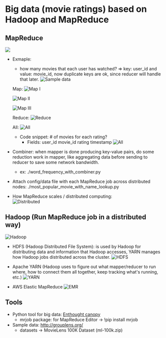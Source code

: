# Big data (movie ratings) based on Hadoop and MapReduce

## MapReduce
![](./assets/pics/mapreduce.png)
* Exmaple:
    * how many movies that each user has watched? => key: user_id and value: movie_id, now duplicate keys are ok, since reducer will handle that later.
    ![Sample data](./assets/pics/mapreduce-example-1.png)

    Map:
    ![Map I](./assets/pics/mapreduce-example-1.png)

    ![Map II](./assets/pics/mapreduce-example-2.png)

    ![Map III](./assets/pics/mapreduce-example-3.png)

    Reduce:
    ![Reduce](./assets/pics/mapreduce-example-4.png)

    All:
    ![All](./assets/pics/mapreduce-example-5.png)

    * Code snippet: # of movies for each rating?
        * Fields: user_id movie_id rating timestamp
        ![All](./assets/pics/mapreduce-example-6.png)

* Combiner: when mapper is done producing key-value pairs, do some reduction work in mapper, like aggregating data before sending to reducer to save some network bandwidth.
    - ex: ./word_frequency_with_combiner.py

* Attach config/data file with each MapReduce job across distributed nodes: ./most_popular_movie_with_name_lookup.py

* How MapReduce scales / distributed computing:       
    ![Distributed](./assets/pics/mapreduce-distributed.png)

## Hadoop (Run MapReduce job in a distributed way)
![Hadoop](./assets/pics/hadoop.png)

* HDFS (Hadoop Distributed File System): is used by Hadoop for distributing data and information that Hadoop accesses, YARN manages how Hadoop jobs distributed across the cluster.
![HDFS](./assets/pics/hadoop-HDFS.png)

* Apache YARN (Hadoop uses to figure out what mapper/reducer to run where, how to connect them all together, keep tracking what's running, etc.)
![YARN](./assets/pics/hadoop-YARN.png)

* AWS Elastic MapReduce
![EMR](./assets/pics/hadoop-AWS_EMR.png)

## Tools

* Python tool for big data: [Enthought canopy](https://www.enthought.com/)
    * mrjob package: for MapReduce
    Editor -> !pip install mrjob
* Sample data: http://grouplens.org/
    * datasets -> MovieLens 100K Dataset (ml-100k.zip)

